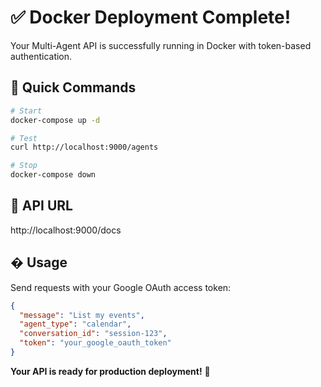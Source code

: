 # ✅ Docker Deployment Complete!

Your Multi-Agent API is successfully running in Docker with token-based authentication.

## 🚀 Quick Commands

```bash
# Start
docker-compose up -d

# Test  
curl http://localhost:9000/agents

# Stop
docker-compose down
```

## 📡 API URL
http://localhost:9000/docs

## � Usage
Send requests with your Google OAuth access token:

```json
{
  "message": "List my events", 
  "agent_type": "calendar",
  "conversation_id": "session-123",
  "token": "your_google_oauth_token"
}
```

**Your API is ready for production deployment!** 🎉
